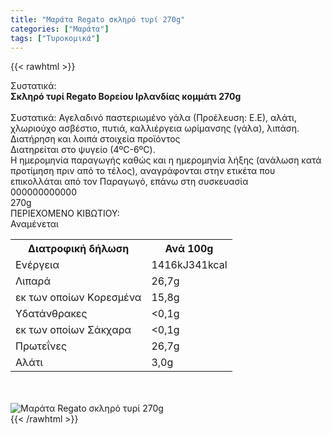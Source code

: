 ```yaml
---
title: "Μαράτα Regato σκληρό τυρί 270g"
categories: ["Μαράτα"]
tags: ["Τυροκομικά"]
---
```

{{< rawhtml >}}

<div class="sload342"><div class="product"><div id="sistatika">Συστατικά:</div><div class="alltext"><b>Σκληρό τυρί Regato Βορείου Ιρλανδίας κομμάτι 270g</b><br><br>Συστατικά: Αγελαδινό παστεριωμένο γάλα (Προέλευση: Ε.Ε), αλάτι, χλωριούχο ασβέστιο, πυτιά, καλλιέργεια ωρίμανσης (γάλα), λιπάση.</div><div id="loipa">Διατήρηση και λοιπά στοιχεία προϊόντος</div><div class="alltext">Διατηρείται στο ψυγείο (4ºC-6ºC).<br>Η ημερομηνία παραγωγής καθώς και η ημερομηνία λήξης (ανάλωση κατά προτίμηση πριν από το τέλος), αναγράφονται στην ετικέτα που επικολλάται από τον Παραγωγό, επάνω στη συσκευασία</div><div id="barcode"><div id="barimage1"></div><span id="bartext">000000000000</span></div><div id="varos"><div id="varosimage1"></div><span id="varostext">270g</span></div><div id="kivotio">ΠΕΡΙΕΧΟΜΕΝΟ ΚΙΒΩΤΙΟΥ:<br>Αναμένεται</div><div class="tabout"><table id="diatable"><tbody><tr><th>Διατροφική δήλωση</th><th>Ανά 100g</th></tr><tr><td class="texr2">Ενέργεια</td><td class="texr">1416kJ341kcal</td></tr><tr><td class="texr2">Λιπαρά</td><td class="texr">26,7g</td></tr><tr><td class="gray">εκ των οποίων Kορεσμένα</td><td class="gray2">15,8g</td></tr><tr><td class="texr2">Υδατάνθρακες</td><td class="texr">&lt;0,1g</td></tr><tr><td class="gray">εκ των οποίων Σάκχαρα</td><td class="gray2">&lt;0,1g</td></tr><tr><td class="texr2">Πρωτεΐνες</td><td class="texr">26,7g</td></tr><tr><td class="texr2">Αλάτι</td><td class="texr">3,0g</td></tr></tbody></table></div><br><br><div class="pimg"><img alt="Μαράτα Regato σκληρό τυρί 270g" title="Μαράτα Regato σκληρό τυρί 270g" src="/media/images/marata-regato-sklhro-tyri-270g.jpg"></div></div></div>
{{< /rawhtml >}}


